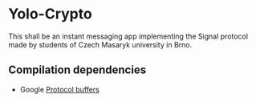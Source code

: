 # Yolo-Crypto
This shall be an instant messaging app implementing the Signal protocol made by students of Czech Masaryk university in Brno.

## Compilation dependencies
* Google [Protocol buffers](https://github.com/protocolbuffers/protobuf/releases)
